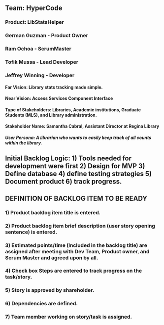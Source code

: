 ## Team: HyperCode
### Product: LibStatsHelper
### German Guzman - Product Owner
### Ram Ochoa - ScrumMaster
### Tofik Mussa - Lead Developer
### Jeffrey Winning - Developer
#### Far Vision: Library stats tracking made simple.
#### Near Vision: Access Services Component Interface
#### Type of Stakeholders: Libraries, Academic institutions, Graduate Students (MLS), and Library administration.
#### Stakeholder Name: Samantha Cabral, Assistant Director at Regina Library 
##### User Persona: A librarian who wants to easily keep track of all counts within the library.

## Initial Backlog Logic: 1) Tools needed for development were first 2) Design for MVP 3) Define database 4) define testing strategies 5) Document product 6) track progress. 


## DEFINITION OF BACKLOG ITEM TO BE READY

### 1) Product backlog item title is entered.
### 2) Product backlog item brief description (user story opening sentence) is entered.
### 3) Estimated points/time (Included in the backlog title) are assigned after meeting with Dev Team, Product owner, and Scrum Master and agreed upon by all.
### 4) Check box Steps are entered to track progress on the task/story.
### 5) Story is approved by shareholder. 
### 6) Dependencies are defined.
### 7) Team member working on story/task is assigned.

